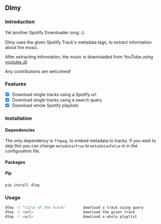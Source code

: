 ## Dlmy

### Introduction

Yet another Spotify Downloader omg. 🤐

Dlmy uses the given Spotify Track's metadata tags, to extract information about the music.

After extracting information, the music is downloaded from YouTube using [youtube_dl](https://github.com/ytdl-org/youtube-dl).

Any contributions are welcomed!

### Features

- [x] Download single tracks using a Spotify url
- [x] Download single tracks using a search query
- [x] Download whole Spotify playlists

### Installation

#### Dependencies

The only dependency is `ffmpeg`, to embed metadata to tracks.
If you wish to skip this you can change `metadata=True` to `metadata=False` in in the configuration file.

#### Packages

##### Pip

```bash
pip install dlmy
```

### Usage

```bash
dlmy -t "title of the track"        download a track using query
dlmy -t <url>                       download the given track
dlmy -l <url>                       download a whole playlist
```

